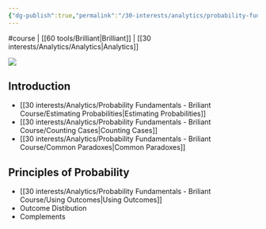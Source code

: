 ```yaml
---
{"dg-publish":true,"permalink":"/30-interests/analytics/probability-fundamentals-briliant-course/probability-fundamentals-briliant-course/","dgHomeLink":true,"dgPassFrontmatter":false}
---
```


#course | [[60 tools/Brilliant|Brilliant]] | [[30 interests/Analytics/Analytics|Analytics]]

![](https://i.imgur.com/ayQcEWp.png)

## Introduction

- [[30 interests/Analytics/Probability Fundamentals - Briliant Course/Estimating Probabilities|Estimating Probabilities]]
- [[30 interests/Analytics/Probability Fundamentals - Briliant Course/Counting Cases|Counting Cases]]
- [[30 interests/Analytics/Probability Fundamentals - Briliant Course/Common Paradoxes|Common Paradoxes]]

## Principles of Probability
- [[30 interests/Analytics/Probability Fundamentals - Briliant Course/Using Outcomes|Using Outcomes]]
- Outcome Distibution
- Complements
